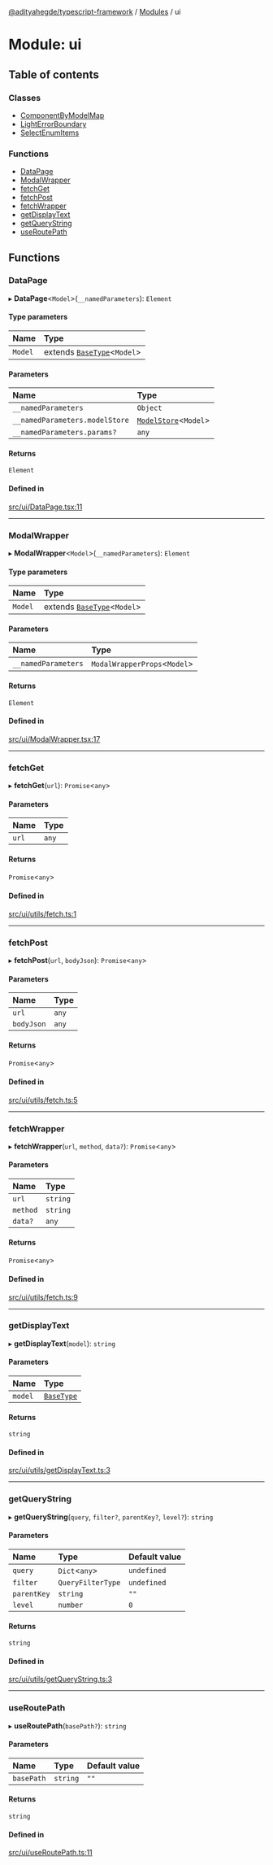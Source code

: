 [@adityahegde/typescript-framework](../README.md) / [Modules](../modules.md) / ui

# Module: ui

## Table of contents

### Classes

- [ComponentByModelMap](../classes/ui.ComponentByModelMap.md)
- [LightErrorBoundary](../classes/ui.LightErrorBoundary.md)
- [SelectEnumItems](../classes/ui.SelectEnumItems.md)

### Functions

- [DataPage](ui.md#datapage)
- [ModalWrapper](ui.md#modalwrapper)
- [fetchGet](ui.md#fetchget)
- [fetchPost](ui.md#fetchpost)
- [fetchWrapper](ui.md#fetchwrapper)
- [getDisplayText](ui.md#getdisplaytext)
- [getQueryString](ui.md#getquerystring)
- [useRoutePath](ui.md#useroutepath)

## Functions

### DataPage

▸ **DataPage**<`Model`\>(`__namedParameters`): `Element`

#### Type parameters

| Name | Type |
| :------ | :------ |
| `Model` | extends [`BaseType`](../classes/models.BaseType.md)<`Model`\> |

#### Parameters

| Name | Type |
| :------ | :------ |
| `__namedParameters` | `Object` |
| `__namedParameters.modelStore` | [`ModelStore`](../classes/ui_store.ModelStore.md)<`Model`\> |
| `__namedParameters.params?` | `any` |

#### Returns

`Element`

#### Defined in

[src/ui/DataPage.tsx:11](https://github.com/AdityaHegde/typescript-framework/blob/7ced1c3/src/ui/DataPage.tsx#L11)

___

### ModalWrapper

▸ **ModalWrapper**<`Model`\>(`__namedParameters`): `Element`

#### Type parameters

| Name | Type |
| :------ | :------ |
| `Model` | extends [`BaseType`](../classes/models.BaseType.md)<`Model`\> |

#### Parameters

| Name | Type |
| :------ | :------ |
| `__namedParameters` | `ModalWrapperProps`<`Model`\> |

#### Returns

`Element`

#### Defined in

[src/ui/ModalWrapper.tsx:17](https://github.com/AdityaHegde/typescript-framework/blob/7ced1c3/src/ui/ModalWrapper.tsx#L17)

___

### fetchGet

▸ **fetchGet**(`url`): `Promise`<`any`\>

#### Parameters

| Name | Type |
| :------ | :------ |
| `url` | `any` |

#### Returns

`Promise`<`any`\>

#### Defined in

[src/ui/utils/fetch.ts:1](https://github.com/AdityaHegde/typescript-framework/blob/7ced1c3/src/ui/utils/fetch.ts#L1)

___

### fetchPost

▸ **fetchPost**(`url`, `bodyJson`): `Promise`<`any`\>

#### Parameters

| Name | Type |
| :------ | :------ |
| `url` | `any` |
| `bodyJson` | `any` |

#### Returns

`Promise`<`any`\>

#### Defined in

[src/ui/utils/fetch.ts:5](https://github.com/AdityaHegde/typescript-framework/blob/7ced1c3/src/ui/utils/fetch.ts#L5)

___

### fetchWrapper

▸ **fetchWrapper**(`url`, `method`, `data?`): `Promise`<`any`\>

#### Parameters

| Name | Type |
| :------ | :------ |
| `url` | `string` |
| `method` | `string` |
| `data?` | `any` |

#### Returns

`Promise`<`any`\>

#### Defined in

[src/ui/utils/fetch.ts:9](https://github.com/AdityaHegde/typescript-framework/blob/7ced1c3/src/ui/utils/fetch.ts#L9)

___

### getDisplayText

▸ **getDisplayText**(`model`): `string`

#### Parameters

| Name | Type |
| :------ | :------ |
| `model` | [`BaseType`](../classes/models.BaseType.md) |

#### Returns

`string`

#### Defined in

[src/ui/utils/getDisplayText.ts:3](https://github.com/AdityaHegde/typescript-framework/blob/7ced1c3/src/ui/utils/getDisplayText.ts#L3)

___

### getQueryString

▸ **getQueryString**(`query`, `filter?`, `parentKey?`, `level?`): `string`

#### Parameters

| Name | Type | Default value |
| :------ | :------ | :------ |
| `query` | `Dict`<`any`\> | `undefined` |
| `filter` | `QueryFilterType` | `undefined` |
| `parentKey` | `string` | `""` |
| `level` | `number` | `0` |

#### Returns

`string`

#### Defined in

[src/ui/utils/getQueryString.ts:3](https://github.com/AdityaHegde/typescript-framework/blob/7ced1c3/src/ui/utils/getQueryString.ts#L3)

___

### useRoutePath

▸ **useRoutePath**(`basePath?`): `string`

#### Parameters

| Name | Type | Default value |
| :------ | :------ | :------ |
| `basePath` | `string` | `""` |

#### Returns

`string`

#### Defined in

[src/ui/useRoutePath.ts:11](https://github.com/AdityaHegde/typescript-framework/blob/7ced1c3/src/ui/useRoutePath.ts#L11)
